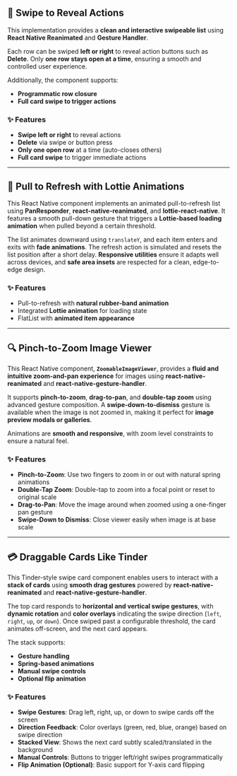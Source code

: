 ## 🧼 Swipe to Reveal Actions

This implementation provides a **clean and interactive swipeable list** using **React Native Reanimated** and **Gesture Handler**.

Each row can be swiped **left or right** to reveal action buttons such as **Delete**. Only **one row stays open at a time**, ensuring a smooth and controlled user experience.

Additionally, the component supports:

- **Programmatic row closure**
- **Full card swipe to trigger actions**

### ✨ Features

- **Swipe left or right** to reveal actions
- **Delete** via swipe or button press
- **Only one open row** at a time (auto-closes others)
- **Full card swipe** to trigger immediate actions

---

## 🔄 Pull to Refresh with Lottie Animations

This React Native component implements an animated pull-to-refresh list using **PanResponder**, **react-native-reanimated**, and **lottie-react-native**. It features a smooth pull-down gesture that triggers a **Lottie-based loading animation** when pulled beyond a certain threshold.

The list animates downward using `translateY`, and each item enters and exits with **fade animations**. The refresh action is simulated and resets the list position after a short delay. **Responsive utilities** ensure it adapts well across devices, and **safe area insets** are respected for a clean, edge-to-edge design.

### ✨ Features

- Pull-to-refresh with **natural rubber-band animation**
- Integrated **Lottie animation** for loading state
- FlatList with **animated item appearance**

---

## 🔍 Pinch-to-Zoom Image Viewer

This React Native component, **`ZoomableImageViewer`**, provides a **fluid and intuitive zoom-and-pan experience** for images using **react-native-reanimated** and **react-native-gesture-handler**.

It supports **pinch-to-zoom**, **drag-to-pan**, and **double-tap zoom** using advanced gesture composition. A **swipe-down-to-dismiss** gesture is available when the image is not zoomed in, making it perfect for **image preview modals or galleries**.

Animations are **smooth and responsive**, with zoom level constraints to ensure a natural feel.

### ✨ Features

- **Pinch-to-Zoom**: Use two fingers to zoom in or out with natural spring animations
- **Double-Tap Zoom**: Double-tap to zoom into a focal point or reset to original scale
- **Drag-to-Pan**: Move the image around when zoomed using a one-finger pan gesture
- **Swipe-Down to Dismiss**: Close viewer easily when image is at base scale

---

## 💳 Draggable Cards Like Tinder

This Tinder-style swipe card component enables users to interact with a **stack of cards** using **smooth drag gestures** powered by **react-native-reanimated** and **react-native-gesture-handler**.

The top card responds to **horizontal and vertical swipe gestures**, with **dynamic rotation** and **color overlays** indicating the swipe direction (`left`, `right`, `up`, or `down`). Once swiped past a configurable threshold, the card animates off-screen, and the next card appears.

The stack supports:

- **Gesture handling**
- **Spring-based animations**
- **Manual swipe controls**
- **Optional flip animation**

### ✨ Features

- **Swipe Gestures**: Drag left, right, up, or down to swipe cards off the screen
- **Direction Feedback**: Color overlays (green, red, blue, orange) based on swipe direction
- **Stacked View**: Shows the next card subtly scaled/translated in the background
- **Manual Controls**: Buttons to trigger left/right swipes programmatically
- **Flip Animation (Optional)**: Basic support for Y-axis card flipping

